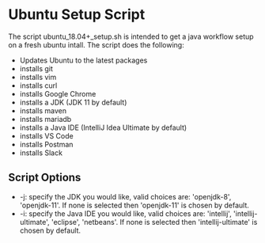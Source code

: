 # Ubuntu Setup Script
The script ubuntu\_18.04+\_setup.sh is intended to get a java workflow setup on a fresh ubuntu intall. The script does the following:
- Updates Ubuntu to the latest packages
- installs git
- installs vim
- installs curl
- installs Google Chrome
- installs a JDK (JDK 11 by default)
- installs maven
- installs mariadb
- installs a Java IDE (IntelliJ Idea Ultimate by default)
- installs VS Code
- installs Postman
- installs Slack

## Script Options
* -j: specify the JDK you would like, valid choices are: 'openjdk-8', 'openjdk-11'. If none is selected then 'openjdk-11' is chosen by default.
* -i: specify the Java IDE you would like, valid choices are: 'intellij', 'intellij-ultimate', 'eclipse', 'netbeans'. If none is selected then 'intellij-ultimate' is chosen by default.
